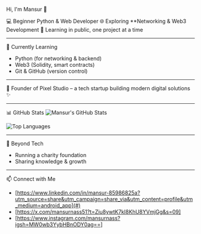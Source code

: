 Hi, I'm Mansur 👋

💻 Beginner Python & Web Developer 
🌐 Exploring **Networking & Web3 Development 
🚀 Learning in public, one project at a time  

---

🌱 Currently Learning
- Python (for networking & backend)
- Web3 (Solidity, smart contracts)
- Git & GitHub (version control)

---

🚀 Founder of
Pixel Studio – a tech startup building modern digital solutions ✨  

---

 📊 GitHub Stats
![Mansur's GitHub Stats](https://github-readme-stats.vercel.app/api?username=mansurnasiribrahim&show_icons=true&theme=tokyonight)  

![Top Languages](https://github-readme-stats.vercel.app/api/top-langs/?username=mansurnasiribrahim&layout=compact&theme=tokyonight)  

---

 🤲 Beyond Tech
- Running a charity foundation  
- Sharing knowledge & growth  

---

📫 Connect with Me
- [https://www.linkedin.com/in/mansur-85986825a?utm_source=share&utm_campaign=share_via&utm_content=profile&utm_medium=android_app](#)  
- [https://x.com/mansurnass51?t=Ziu8ywtK7kI8KhU8YVmjGg&s=09] 
- [https://www.instagram.com/mansurnass?igsh=MW0wb3YybHBnODY0ag==]